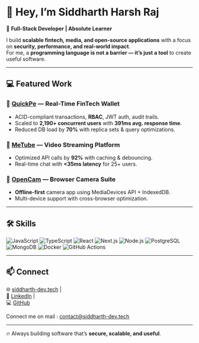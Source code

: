 # 👋 Hey, I’m Siddharth Harsh Raj  

🚀 **Full-Stack Developer | Absolute Learner**  

I build **scalable fintech, media, and open-source applications** with a focus on **security, performance, and real-world impact**.  
For me, a **programming language is not a barrier — it’s just a tool** to create useful software.  

---

## 💻 Featured Work  

### 🔹 [QuickPe](https://quickpedocs.siddharth-dev.tech) — Real-Time FinTech Wallet  
- ACID-compliant transactions, **RBAC**, JWT auth, audit trails.  
- Scaled to **2,190+ concurrent users** with **391ms avg. response time**.  
- Reduced DB load by **70%** with replica sets & query optimizations.  

### 🔹 [MeTube](https://metube.siddharth-dev.tech) — Video Streaming Platform  
- Optimized API calls by **92%** with caching & debouncing.  
- Real-time chat with **<35ms latency** for 25+ users.  

### 🔹 [OpenCam](https://opencam.siddharth-dev.tech) — Browser Camera Suite  
- **Offline-first** camera app using MediaDevices API + IndexedDB.  
- Multi-device support with cross-browser optimization.  

---

## 🛠️ Skills  

![JavaScript](https://img.shields.io/badge/JavaScript-F7DF1E?logo=javascript&logoColor=000&style=flat) ![TypeScript](https://img.shields.io/badge/TypeScript-3178C6?logo=typescript&logoColor=fff&style=flat) ![React](https://img.shields.io/badge/React-61DAFB?logo=react&logoColor=000&style=flat) ![Next.js](https://img.shields.io/badge/Next.js-000?logo=next.js&logoColor=fff&style=flat) ![Node.js](https://img.shields.io/badge/Node.js-339933?logo=node.js&logoColor=fff&style=flat) ![PostgreSQL](https://img.shields.io/badge/PostgreSQL-4169E1?logo=postgresql&logoColor=fff&style=flat) ![MongoDB](https://img.shields.io/badge/MongoDB-47A248?logo=mongodb&logoColor=fff&style=flat) ![Docker](https://img.shields.io/badge/Docker-2496ED?logo=docker&logoColor=fff&style=flat) ![GitHub Actions](https://img.shields.io/badge/GitHub%20Actions-2088FF?logo=github-actions&logoColor=fff&style=flat)  

---

## 📫 Connect  
🌐 [siddharth-dev.tech](https://siddharth-dev.tech) |  
💼 [LinkedIn](https://linkedin.com/in/siddharthharshraj) |  
💻 [GitHub](https://github.com/siddharthharshraj)  

Connect me on mail : contact@siddharth-dev.tech

---

🔥 Always building software that’s **secure, scalable, and useful**.  
